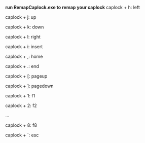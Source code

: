 **run RemapCaplock.exe to remap your caplock**
caplock + h: left

caplock + j: up

caplock + k: down

caplock + l: right

caplock + i: insert

caplock + ,: home

caplock + .: end

caplock + [: pageup

caplock + ]: pagedown

caplock + 1: f1

caplock + 2: f2

...

caplock + 8: f8

caplock + `: esc
